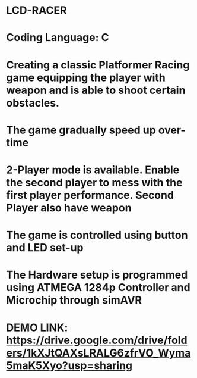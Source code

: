 # LCD-RACER
# Coding Language: C
# Creating a classic Platformer Racing game equipping the player with weapon and is able to shoot certain obstacles.
# The game gradually speed up over-time
# 2-Player mode is available. Enable the second player to mess with the first player performance. Second Player also have weapon
# The game is controlled using button and LED set-up
# The Hardware setup is programmed using ATMEGA 1284p Controller and Microchip through simAVR

# DEMO LINK: https://drive.google.com/drive/folders/1kXJtQAXsLRALG6zfrVO_Wyma5maK5Xyo?usp=sharing
